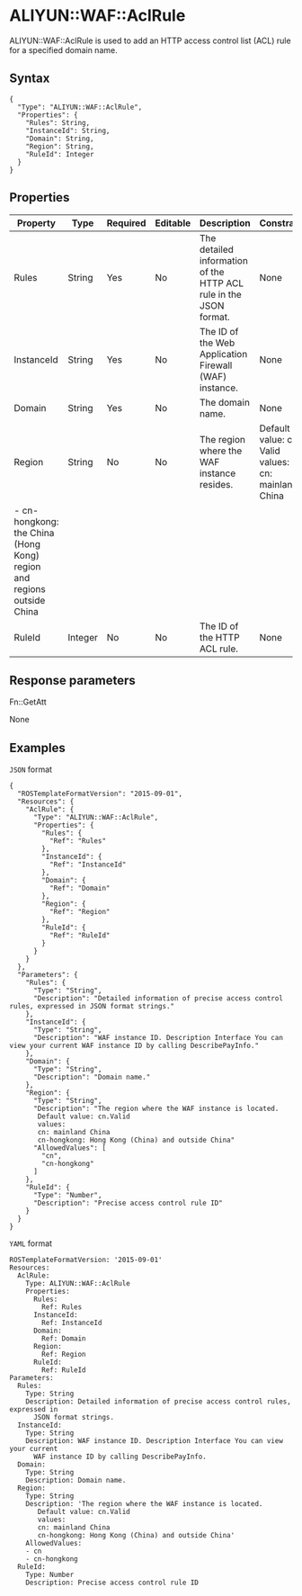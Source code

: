 # ALIYUN::WAF::AclRule

ALIYUN::WAF::AclRule is used to add an HTTP access control list \(ACL\) rule for a specified domain name.

## Syntax

```
{
  "Type": "ALIYUN::WAF::AclRule",
  "Properties": {
    "Rules": String,
    "InstanceId": String,
    "Domain": String,
    "Region": String,
    "RuleId": Integer
  }
}
```

## Properties

|Property|Type|Required|Editable|Description|Constraint|
|--------|----|--------|--------|-----------|----------|
|Rules|String|Yes|No|The detailed information of the HTTP ACL rule in the JSON format.|None|
|InstanceId|String|Yes|No|The ID of the Web Application Firewall \(WAF\) instance.|None|
|Domain|String|Yes|No|The domain name.|None|
|Region|String|No|No|The region where the WAF instance resides.|Default value: cn. Valid values: -   cn: mainland China
-   cn-hongkong: the China \(Hong Kong\) region and regions outside China |
|RuleId|Integer|No|No|The ID of the HTTP ACL rule.|None|

## Response parameters

Fn::GetAtt

None

## Examples

`JSON` format

```
{
  "ROSTemplateFormatVersion": "2015-09-01",
  "Resources": {
    "AclRule": {
      "Type": "ALIYUN::WAF::AclRule",
      "Properties": {
        "Rules": {
          "Ref": "Rules"
        },
        "InstanceId": {
          "Ref": "InstanceId"
        },
        "Domain": {
          "Ref": "Domain"
        },
        "Region": {
          "Ref": "Region"
        },
        "RuleId": {
          "Ref": "RuleId"
        }
      }
    }
  },
  "Parameters": {
    "Rules": {
      "Type": "String",
      "Description": "Detailed information of precise access control rules, expressed in JSON format strings."
    },
    "InstanceId": {
      "Type": "String",
      "Description": "WAF instance ID. Description Interface You can view your current WAF instance ID by calling DescribePayInfo."
    },
    "Domain": {
      "Type": "String",
      "Description": "Domain name."
    },
    "Region": {
      "Type": "String",
      "Description": "The region where the WAF instance is located.
       Default value: cn.Valid 
       values: 
       cn: mainland China
       cn-hongkong: Hong Kong (China) and outside China"
      "AllowedValues": [
        "cn",
        "cn-hongkong"
      ]
    },
    "RuleId": {
      "Type": "Number",
      "Description": "Precise access control rule ID"
    }
  }
}
```

`YAML` format

```
ROSTemplateFormatVersion: '2015-09-01'
Resources:
  AclRule:
    Type: ALIYUN::WAF::AclRule
    Properties:
      Rules:
        Ref: Rules
      InstanceId:
        Ref: InstanceId
      Domain:
        Ref: Domain
      Region:
        Ref: Region
      RuleId:
        Ref: RuleId
Parameters:
  Rules:
    Type: String
    Description: Detailed information of precise access control rules, expressed in
      JSON format strings.
  InstanceId:
    Type: String
    Description: WAF instance ID. Description Interface You can view your current
      WAF instance ID by calling DescribePayInfo.
  Domain:
    Type: String
    Description: Domain name.
  Region:
    Type: String
    Description: 'The region where the WAF instance is located.
       Default value: cn.Valid 
       values: 
       cn: mainland China
       cn-hongkong: Hong Kong (China) and outside China'
    AllowedValues:
    - cn
    - cn-hongkong
  RuleId:
    Type: Number
    Description: Precise access control rule ID
            
```

